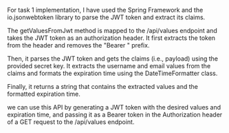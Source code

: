 
For task 1 implementation, I have used the Spring Framework and the io.jsonwebtoken library to parse the JWT token and extract its claims.


The getValuesFromJwt method is mapped to the /api/values endpoint and takes the JWT token as an authorization header. It first extracts the token from the header and removes the "Bearer " prefix.


Then, it parses the JWT token and gets the claims (i.e., payload) using the provided secret key. It extracts the username and email values from the claims and formats the expiration time using the DateTimeFormatter class.


Finally, it returns a string that contains the extracted values and the formatted expiration time.


we can use this API by generating a JWT token with the desired values and expiration time, and passing it as a Bearer token in the Authorization header of a GET request to the /api/values endpoint.

